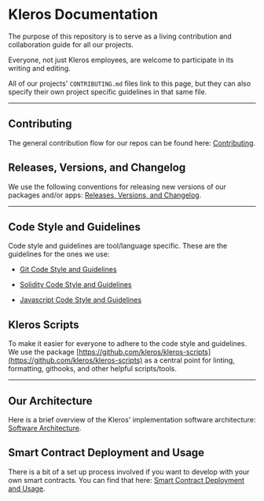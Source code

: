 # Kleros Documentation

The purpose of this repository is to serve as a living contribution and collaboration guide for all our projects.

Everyone, not just Kleros employees, are welcome to participate in its writing and editing.

All of our projects' `CONTRIBUTING.md` files link to this page, but they can also specify their own project specific guidelines in that same file.

---

## Contributing

The general contribution flow for our repos can be found here: [Contributing](/chapter1.md).

## Releases, Versions, and Changelog

We use the following conventions for releasing new versions of our packages and/or apps: [Releases, Versions, and Changelog](/releases-versions-and-changelog.md).

---

## Code Style and Guidelines

Code style and guidelines are tool/language specific. These are the guidelines for the ones we use:

* [Git Code Style and Guidelines](/git-code-style-and-guidelines.md)

* [Solidity Code Style and Guidelines](/solidity-code-style-and-guidelines.md)

* [Javascript Code Style and Guidelines](/javascript-code-style-and-guidelines.md)

## Kleros Scripts

To make it easier for everyone to adhere to the code style and guidelines. We use the package [https://github.com/kleros/kleros-scripts](https://github.com/kleros/kleros-scripts) as a central point for linting, formatting, githooks, and other helpful scripts/tools.

---

## Our Architecture

Here is a brief overview of the Kleros' implementation software architecture: [Software Architecture](/software-architecture.md).

## Smart Contract Deployment and Usage

There is a bit of a set up process involved if you want to develop with your own smart contracts. You can find that here: [Smart Contract Deployment and Usage](/smart-contract-deployment-and-usage.md).

